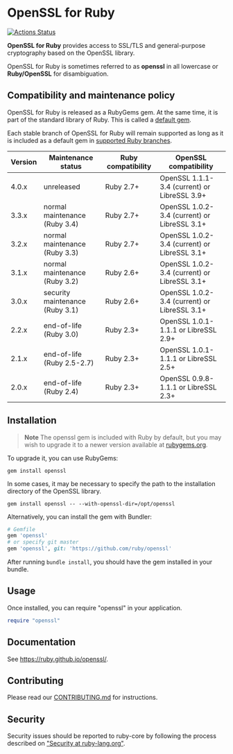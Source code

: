 # OpenSSL for Ruby

[![Actions Status](https://github.com/ruby/openssl/workflows/CI/badge.svg)](https://github.com/ruby/openssl/actions?workflow=CI)

**OpenSSL for Ruby** provides access to SSL/TLS and general-purpose
cryptography based on the OpenSSL library.

OpenSSL for Ruby is sometimes referred to as **openssl** in all lowercase
or **Ruby/OpenSSL** for disambiguation.

## Compatibility and maintenance policy

OpenSSL for Ruby is released as a RubyGems gem. At the same time, it is part of
the standard library of Ruby. This is called a [default gem].

Each stable branch of OpenSSL for Ruby will remain supported as long as it is
included as a default gem in [supported Ruby branches][Ruby Maintenance Branches].

|Version|Maintenance status             |Ruby compatibility|OpenSSL compatibility                       |
|-------|-------------------------------|------------------|--------------------------------------------|
|4.0.x  |unreleased                     |Ruby 2.7+         |OpenSSL 1.1.1-3.4 (current) or LibreSSL 3.9+|
|3.3.x  |normal maintenance (Ruby 3.4)  |Ruby 2.7+         |OpenSSL 1.0.2-3.4 (current) or LibreSSL 3.1+|
|3.2.x  |normal maintenance (Ruby 3.3)  |Ruby 2.7+         |OpenSSL 1.0.2-3.4 (current) or LibreSSL 3.1+|
|3.1.x  |normal maintenance (Ruby 3.2)  |Ruby 2.6+         |OpenSSL 1.0.2-3.4 (current) or LibreSSL 3.1+|
|3.0.x  |security maintenance (Ruby 3.1)|Ruby 2.6+         |OpenSSL 1.0.2-3.4 (current) or LibreSSL 3.1+|
|2.2.x  |end-of-life (Ruby 3.0)         |Ruby 2.3+         |OpenSSL 1.0.1-1.1.1 or LibreSSL 2.9+        |
|2.1.x  |end-of-life (Ruby 2.5-2.7)     |Ruby 2.3+         |OpenSSL 1.0.1-1.1.1 or LibreSSL 2.5+        |
|2.0.x  |end-of-life (Ruby 2.4)         |Ruby 2.3+         |OpenSSL 0.9.8-1.1.1 or LibreSSL 2.3+        |

[default gem]: https://docs.ruby-lang.org/en/master/standard_library_rdoc.html
[Ruby Maintenance Branches]: https://www.ruby-lang.org/en/downloads/branches/

## Installation

> **Note**
> The openssl gem is included with Ruby by default, but you may wish to upgrade
> it to a newer version available at [rubygems.org][RubyGems.org openssl].

To upgrade it, you can use RubyGems:

```
gem install openssl
```

In some cases, it may be necessary to specify the path to the installation
directory of the OpenSSL library.

```
gem install openssl -- --with-openssl-dir=/opt/openssl
```

Alternatively, you can install the gem with Bundler:

```ruby
# Gemfile
gem 'openssl'
# or specify git master
gem 'openssl', git: 'https://github.com/ruby/openssl'
```

After running `bundle install`, you should have the gem installed in your bundle.

[RubyGems.org openssl]: https://rubygems.org/gems/openssl

## Usage

Once installed, you can require "openssl" in your application.

```ruby
require "openssl"
```

## Documentation

See https://ruby.github.io/openssl/.

## Contributing

Please read our [CONTRIBUTING.md] for instructions.

[CONTRIBUTING.md]: https://github.com/ruby/openssl/tree/master/CONTRIBUTING.md

## Security

Security issues should be reported to ruby-core by following the process
described on ["Security at ruby-lang.org"][Security].

[Security]: https://www.ruby-lang.org/en/security/
